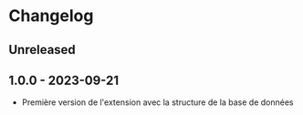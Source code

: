 # Changelog

## Unreleased

## 1.0.0 - 2023-09-21

* Première version de l'extension avec la structure de la base de données
